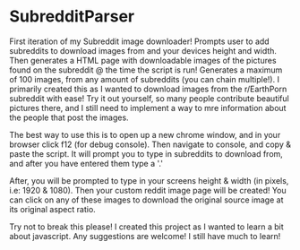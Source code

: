 # SubredditParser
First iteration of my Subreddit image downloader!
Prompts user to add subreddits to download images from and your devices height and width. Then generates a HTML page with downloadable images of the pictures found on the subreddit @ the time the script is run! Generates a maximum of 100 images, from any amount of subreddits (you can chain multiple!). I primarily created this as I wanted to download images from the r/EarthPorn subreddit with ease! Try it out yourself, so many people contribute beautiful pictures there, and I still need to implement a way to mre information about the people that post the images.

The best way to use this is to open up a new chrome window, and in your browser click f12 (for debug console). Then navigate to console, and copy & paste the script. It will prompt you to type in subreddits to download from, and after you have entered them type a '.'

After, you will be prompted to type in your screens height & width (in pixels, i.e: 1920 & 1080). Then your custom reddit image page will be created! You can click on any of these images to download the original source image at its original aspect ratio. 

Try not to break this please! I created this project as I wanted to learn a bit about javascript. Any suggestions are welcome! I still have much to learn!
